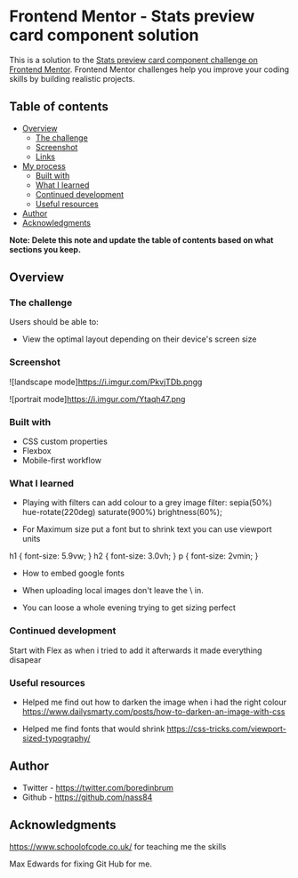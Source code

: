 # Frontend Mentor - Stats preview card component solution

This is a solution to the [Stats preview card component challenge on Frontend Mentor](https://www.frontendmentor.io/challenges/stats-preview-card-component-8JqbgoU62). Frontend Mentor challenges help you improve your coding skills by building realistic projects. 

## Table of contents

- [Overview](#overview)
  - [The challenge](#the-challenge)
  - [Screenshot](#screenshot)
  - [Links](#links)
- [My process](#my-process)
  - [Built with](#built-with)
  - [What I learned](#what-i-learned)
  - [Continued development](#continued-development)
  - [Useful resources](#useful-resources)
- [Author](#author)
- [Acknowledgments](#acknowledgments)

**Note: Delete this note and update the table of contents based on what sections you keep.**

## Overview

### The challenge

Users should be able to:

- View the optimal layout depending on their device's screen size

### Screenshot

![landscape mode]https://i.imgur.com/PkvjTDb.pngg

![portrait mode]https://i.imgur.com/Ytaqh47.png



### Built with

- CSS custom properties
- Flexbox
- Mobile-first workflow


### What I learned

- Playing with filters can add colour to a grey image
   filter: sepia(50%) hue-rotate(220deg) saturate(900%) brightness(60%);

- For Maximum size put a font but to shrink text you can use viewport units 

h1 {
  font-size: 5.9vw;
}
h2 {
  font-size: 3.0vh;
}
p {
  font-size: 2vmin;
}

- How to embed google fonts 

- When uploading local images don't leave the \ in.

- You can loose a whole evening trying to get sizing perfect 

### Continued development

Start with Flex as when i tried to add it afterwards it made everything disapear


### Useful resources

- Helped me find out how to darken the image when i had the right colour https://www.dailysmarty.com/posts/how-to-darken-an-image-with-css 

- Helped me find fonts that would shrink https://css-tricks.com/viewport-sized-typography/ 

## Author

- Twitter - https://twitter.com/boredinbrum
- Github - https://github.com/nass84

## Acknowledgments

https://www.schoolofcode.co.uk/ for teaching me the skills

Max Edwards for fixing Git Hub for me. 
